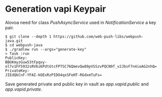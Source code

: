 # Generation vapi Keypair

Alovoa need for class *PushAsyncService* used in *NotificationService* a key pair.

```
$ git clone --depth 1 https://github.com/web-push-libs/webpush-java.git
$ cd webpush-java
$ ./gradlew run --args="generate-key"
> Task :run
PublicKey:
BBGKmyzGuw53tFpqxy-ol7v1FF5932sRV6iKPdtGtcFPTSC76QmevQw89pVSSzvPQCN9f_v2JbsF7n4ieAG2nhQ=
PrivateKey:
JIEdQkCnF-YFAI-kOExRzPIDO4qxSFeHT-RGdxmTuFs=
```

Save generated private and public key in vault as *app.vapid.public* and *app.vapid.private*.

